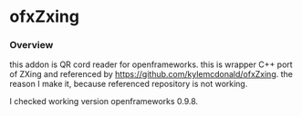 # ofxZxing

### Overview
this addon is QR cord reader for openframeworks.
this is wrapper C++ port of ZXing and referenced by https://github.com/kylemcdonald/ofxZxing.
the reason I make it, because referenced repository is not working. 

I checked working version openframeworks 0.9.8.
